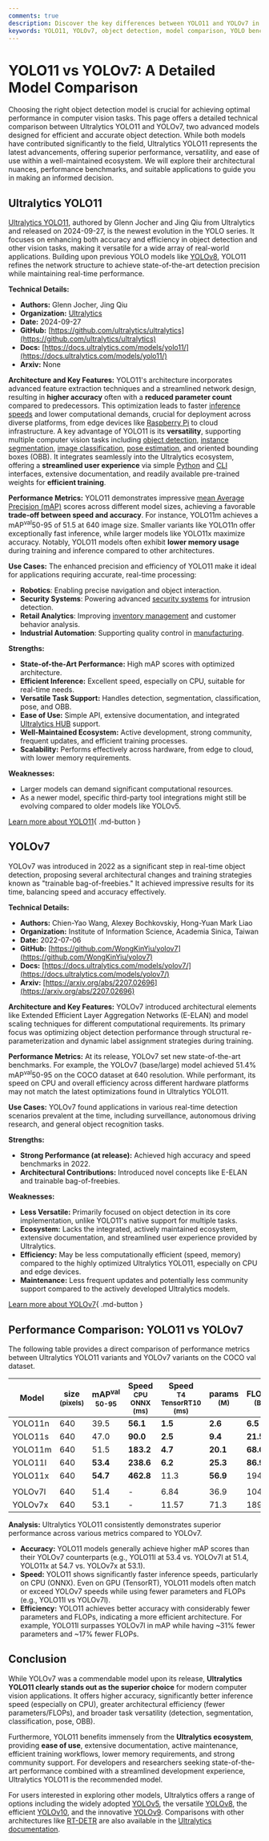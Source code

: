 ```yaml
---
comments: true
description: Discover the key differences between YOLO11 and YOLOv7 in object detection. Compare architectures, benchmarks, and use cases to choose the best model.
keywords: YOLO11, YOLOv7, object detection, model comparison, YOLO benchmarks, computer vision, machine learning, Ultralytics YOLO
---
```


# YOLO11 vs YOLOv7: A Detailed Model Comparison

Choosing the right object detection model is crucial for achieving optimal performance in computer vision tasks. This page offers a detailed technical comparison between Ultralytics YOLO11 and YOLOv7, two advanced models designed for efficient and accurate object detection. While both models have contributed significantly to the field, Ultralytics YOLO11 represents the latest advancements, offering superior performance, versatility, and ease of use within a well-maintained ecosystem. We will explore their architectural nuances, performance benchmarks, and suitable applications to guide you in making an informed decision.

<script async src="https://cdn.jsdelivr.net/npm/chart.js"></script>
<script defer src="../../javascript/benchmark.js"></script>

<canvas id="modelComparisonChart" width="1024" height="400" active-models='["YOLO11", "YOLOv7"]'></canvas>

## Ultralytics YOLO11

[Ultralytics YOLO11](https://docs.ultralytics.com/models/yolo11/), authored by Glenn Jocher and Jing Qiu from Ultralytics and released on 2024-09-27, is the newest evolution in the YOLO series. It focuses on enhancing both accuracy and efficiency in object detection and other vision tasks, making it versatile for a wide array of real-world applications. Building upon previous YOLO models like [YOLOv8](https://docs.ultralytics.com/models/yolov8/), YOLO11 refines the network structure to achieve state-of-the-art detection precision while maintaining real-time performance.

**Technical Details:**

- **Authors:** Glenn Jocher, Jing Qiu
- **Organization:** [Ultralytics](https://www.ultralytics.com/)
- **Date:** 2024-09-27
- **GitHub:** [https://github.com/ultralytics/ultralytics](https://github.com/ultralytics/ultralytics)
- **Docs:** [https://docs.ultralytics.com/models/yolo11/](https://docs.ultralytics.com/models/yolo11/)
- **Arxiv:** None

**Architecture and Key Features:**
YOLO11's architecture incorporates advanced feature extraction techniques and a streamlined network design, resulting in **higher accuracy** often with a **reduced parameter count** compared to predecessors. This optimization leads to faster [inference speeds](https://www.ultralytics.com/glossary/real-time-inference) and lower computational demands, crucial for deployment across diverse platforms, from edge devices like [Raspberry Pi](https://docs.ultralytics.com/guides/raspberry-pi/) to cloud infrastructure. A key advantage of YOLO11 is its **versatility**, supporting multiple computer vision tasks including [object detection](https://docs.ultralytics.com/tasks/detect/), [instance segmentation](https://docs.ultralytics.com/tasks/segment/), [image classification](https://docs.ultralytics.com/tasks/classify/), [pose estimation](https://docs.ultralytics.com/tasks/pose/), and oriented bounding boxes (OBB). It integrates seamlessly into the Ultralytics ecosystem, offering a **streamlined user experience** via simple [Python](https://docs.ultralytics.com/usage/python/) and [CLI](https://docs.ultralytics.com/usage/cli/) interfaces, extensive documentation, and readily available pre-trained weights for **efficient training**.

**Performance Metrics:**
YOLO11 demonstrates impressive [mean Average Precision (mAP)](https://www.ultralytics.com/glossary/mean-average-precision-map) scores across different model sizes, achieving a favorable **trade-off between speed and accuracy**. For instance, YOLO11m achieves a mAP<sup>val</sup>50-95 of 51.5 at 640 image size. Smaller variants like YOLO11n offer exceptionally fast inference, while larger models like YOLO11x maximize accuracy. Notably, YOLO11 models often exhibit **lower memory usage** during training and inference compared to other architectures.

**Use Cases:**
The enhanced precision and efficiency of YOLO11 make it ideal for applications requiring accurate, real-time processing:

- **Robotics**: Enabling precise navigation and object interaction.
- **Security Systems**: Powering advanced [security systems](https://www.ultralytics.com/blog/security-alarm-system-projects-with-ultralytics-yolov8) for intrusion detection.
- **Retail Analytics**: Improving [inventory management](https://www.ultralytics.com/blog/ai-for-smarter-retail-inventory-management) and customer behavior analysis.
- **Industrial Automation**: Supporting quality control in [manufacturing](https://www.ultralytics.com/solutions/ai-in-manufacturing).

**Strengths:**

- **State-of-the-Art Performance:** High mAP scores with optimized architecture.
- **Efficient Inference:** Excellent speed, especially on CPU, suitable for real-time needs.
- **Versatile Task Support:** Handles detection, segmentation, classification, pose, and OBB.
- **Ease of Use:** Simple API, extensive documentation, and integrated [Ultralytics HUB](https://www.ultralytics.com/hub) support.
- **Well-Maintained Ecosystem:** Active development, strong community, frequent updates, and efficient training processes.
- **Scalability:** Performs effectively across hardware, from edge to cloud, with lower memory requirements.

**Weaknesses:**

- Larger models can demand significant computational resources.
- As a newer model, specific third-party tool integrations might still be evolving compared to older models like YOLOv5.

[Learn more about YOLO11](https://docs.ultralytics.com/models/yolo11/){ .md-button }

## YOLOv7

YOLOv7 was introduced in 2022 as a significant step in real-time object detection, proposing several architectural changes and training strategies known as "trainable bag-of-freebies." It achieved impressive results for its time, balancing speed and accuracy effectively.

**Technical Details:**

- **Authors:** Chien-Yao Wang, Alexey Bochkovskiy, Hong-Yuan Mark Liao
- **Organization:** Institute of Information Science, Academia Sinica, Taiwan
- **Date:** 2022-07-06
- **GitHub:** [https://github.com/WongKinYiu/yolov7](https://github.com/WongKinYiu/yolov7)
- **Docs:** [https://docs.ultralytics.com/models/yolov7/](https://docs.ultralytics.com/models/yolov7/)
- **Arxiv:** [https://arxiv.org/abs/2207.02696](https://arxiv.org/abs/2207.02696)

**Architecture and Key Features:**
YOLOv7 introduced architectural elements like Extended Efficient Layer Aggregation Networks (E-ELAN) and model scaling techniques for different computational requirements. Its primary focus was optimizing object detection performance through structural re-parameterization and dynamic label assignment strategies during training.

**Performance Metrics:**
At its release, YOLOv7 set new state-of-the-art benchmarks. For example, the YOLOv7 (base/large) model achieved 51.4% mAP<sup>val</sup>50-95 on the COCO dataset at 640 resolution. While performant, its speed on CPU and overall efficiency across different hardware platforms may not match the latest optimizations found in Ultralytics YOLO11.

**Use Cases:**
YOLOv7 found applications in various real-time detection scenarios prevalent at the time, including surveillance, autonomous driving research, and general object recognition tasks.

**Strengths:**

- **Strong Performance (at release):** Achieved high accuracy and speed benchmarks in 2022.
- **Architectural Contributions:** Introduced novel concepts like E-ELAN and trainable bag-of-freebies.

**Weaknesses:**

- **Less Versatile:** Primarily focused on object detection in its core implementation, unlike YOLO11's native support for multiple tasks.
- **Ecosystem:** Lacks the integrated, actively maintained ecosystem, extensive documentation, and streamlined user experience provided by Ultralytics.
- **Efficiency:** May be less computationally efficient (speed, memory) compared to the highly optimized Ultralytics YOLO11, especially on CPU and edge devices.
- **Maintenance:** Less frequent updates and potentially less community support compared to the actively developed Ultralytics models.

[Learn more about YOLOv7](https://docs.ultralytics.com/models/yolov7/){ .md-button }

## Performance Comparison: YOLO11 vs YOLOv7

The following table provides a direct comparison of performance metrics between Ultralytics YOLO11 variants and YOLOv7 variants on the COCO val dataset.

| Model   | size<br><sup>(pixels) | mAP<sup>val<br>50-95 | Speed<br><sup>CPU ONNX<br>(ms) | Speed<br><sup>T4 TensorRT10<br>(ms) | params<br><sup>(M) | FLOPs<br><sup>(B) |
| ------- | --------------------- | -------------------- | ------------------------------ | ----------------------------------- | ------------------ | ----------------- |
| YOLO11n | 640                   | 39.5                 | **56.1**                       | **1.5**                             | **2.6**            | **6.5**           |
| YOLO11s | 640                   | 47.0                 | **90.0**                       | **2.5**                             | **9.4**            | **21.5**          |
| YOLO11m | 640                   | 51.5                 | **183.2**                      | **4.7**                             | **20.1**           | **68.0**          |
| YOLO11l | 640                   | **53.4**             | **238.6**                      | **6.2**                             | **25.3**           | **86.9**          |
| YOLO11x | 640                   | **54.7**             | **462.8**                      | 11.3                                | **56.9**           | 194.9             |
|         |                       |                      |                                |                                     |                    |                   |
| YOLOv7l | 640                   | 51.4                 | -                              | 6.84                                | 36.9               | 104.7             |
| YOLOv7x | 640                   | 53.1                 | -                              | 11.57                               | 71.3               | 189.9             |

**Analysis:**
Ultralytics YOLO11 consistently demonstrates superior performance across various metrics compared to YOLOv7.

- **Accuracy:** YOLO11 models generally achieve higher mAP scores than their YOLOv7 counterparts (e.g., YOLO11l at 53.4 vs. YOLOv7l at 51.4, YOLO11x at 54.7 vs. YOLOv7x at 53.1).
- **Speed:** YOLO11 shows significantly faster inference speeds, particularly on CPU (ONNX). Even on GPU (TensorRT), YOLO11 models often match or exceed YOLOv7 speeds while using fewer parameters and FLOPs (e.g., YOLO11l vs YOLOv7l).
- **Efficiency:** YOLO11 achieves better accuracy with considerably fewer parameters and FLOPs, indicating a more efficient architecture. For example, YOLO11l surpasses YOLOv7l in mAP while having ~31% fewer parameters and ~17% fewer FLOPs.

## Conclusion

While YOLOv7 was a commendable model upon its release, **Ultralytics YOLO11 clearly stands out as the superior choice** for modern computer vision applications. It offers higher accuracy, significantly better inference speed (especially on CPU), greater architectural efficiency (fewer parameters/FLOPs), and broader task versatility (detection, segmentation, classification, pose, OBB).

Furthermore, YOLO11 benefits immensely from the **Ultralytics ecosystem**, providing **ease of use**, extensive documentation, active maintenance, efficient training workflows, lower memory requirements, and strong community support. For developers and researchers seeking state-of-the-art performance combined with a streamlined development experience, Ultralytics YOLO11 is the recommended model.

For users interested in exploring other models, Ultralytics offers a range of options including the widely adopted [YOLOv5](https://docs.ultralytics.com/models/yolov5/), the versatile [YOLOv8](https://docs.ultralytics.com/models/yolov8/), the efficient [YOLOv10](https://docs.ultralytics.com/models/yolov10/), and the innovative [YOLOv9](https://docs.ultralytics.com/models/yolov9/). Comparisons with other architectures like [RT-DETR](https://docs.ultralytics.com/models/rtdetr/) are also available in the [Ultralytics documentation](https://docs.ultralytics.com/compare/).
